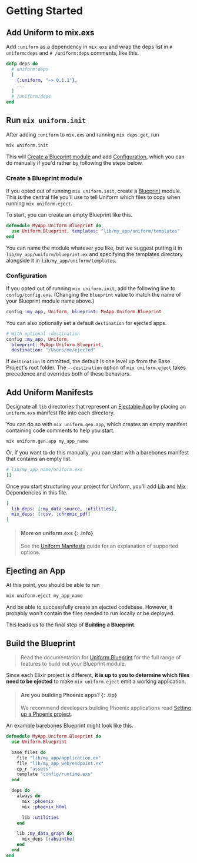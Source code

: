 # Getting Started

## Add Uniform to mix.exs

Add `:uniform` as a dependency in `mix.exs` and wrap the deps list in `#
uniform:deps` and `# /uniform:deps` comments, like this.


```elixir
defp deps do
  # uniform:deps
  [
    {:uniform, "~> 0.1.1"},
    ...
  ]
  # /uniform:deps
end
```

## Run `mix uniform.init`

After adding `:uniform` to `mix.exs` and running `mix deps.get`, run

```bash
mix uniform.init
```

This will [Create a Blueprint module](#create-a-blueprint-module) and add
[Configuration](#configuration), which you can do manually if you'd rather by
following the steps below.

### Create a Blueprint module

If you opted out of running `mix uniform.init`, create a
[Blueprint](Uniform.Blueprint.html) module. This is the central file you'll use
to tell Uniform which files to copy when running `mix uniform.eject`.

To start, you can create an empty Blueprint like this.

```elixir
defmodule MyApp.Uniform.Blueprint do
  use Uniform.Blueprint, templates: "lib/my_app/uniform/templates"
end
```

You can name the module whatever you like, but we suggest putting it in
`lib/my_app/uniform/blueprint.ex` and specifying the templates directory
alongside it in `lib/my_app/uniform/templates`.

### Configuration

If you opted out of running `mix uniform.init`, add the following line to
`config/config.exs`. (Changing the `blueprint` value to match the name of your
Blueprint module name above.)

```elixir
config :my_app, Uniform, blueprint: MyApp.Uniform.Blueprint
```

You can also optionally set a default `destination` for ejected apps.

```elixir
# With optional :destination
config :my_app, Uniform,
  blueprint: MyApp.Uniform.Blueprint,
  destination: "/Users/me/ejected"
```

If `destination` is ommitted, the default is one level up from the Base
Project's root folder. The `--destination` option of `mix uniform.eject` takes
precedence and overrides both of these behaviors.

## Add Uniform Manifests

Designate all `lib` directories that represent an [Ejectable
App](how-it-works.html#ejectable-apps) by placing an `uniform.exs`
manifest file into each directory.

You can do so with `mix uniform.gen.app`, which creates an empty manifest
containing code comments to help you start.

```bash
mix uniform.gen.app my_app_name
```

Or, if you want to do this manually, you can start with a barebones manifest
that contains an empty list.

```elixir
# lib/my_app_name/uniform.exs
[]
```

Once you start structuring your project for Uniform, you'll add
[Lib](dependencies.html#lib-dependencies) and
[Mix](dependencies.html#mix-dependencies) Dependencies in this file.

```elixir
[
  lib_deps: [:my_data_source, :utilities],
  mix_deps: [:csv, :chromic_pdf]
]
```

> #### More on uniform.exs {: .info}
>
> See the [Uniform Manifests](uniform-manifests-uniform-exs.html) guide for an
> explanation of supported options.

## Ejecting an App

At this point, you should be able to run

```bash
mix uniform.eject my_app_name
```

And be able to successfully create an ejected codebase. However, it probably
won't contain the files needed to run locally or be deployed.

This leads us to the final step of **Building a Blueprint**.

## Build the Blueprint

> Read the documentation for [Uniform.Blueprint](Uniform.Blueprint.html) for
> the full range of features to build out your Blueprint module.

Since each Elixir project is different, **it is up to you to determine which
files need to be ejected** to make `mix uniform.eject` emit a working
application.

> #### Are you building Phoenix apps? {: .tip}
>
> We recommend developers building Phoenix applications read [Setting up a
> Phoenix project](./setting-up-a-phoenix-project.html).

An example barebones Blueprint might look like this.

```elixir
defmodule MyApp.Uniform.Blueprint do
  use Uniform.Blueprint

  base_files do
    file "lib/my_app/application.ex"
    file "lib/my_app_web/endpoint.ex"
    cp_r "assets"
    template "config/runtime.exs"
  end

  deps do
    always do
      mix :phoenix
      mix :phoenix_html

      lib :utilities
    end

    lib :my_data_graph do
      mix_deps [:absinthe]
    end
  end
end
```
